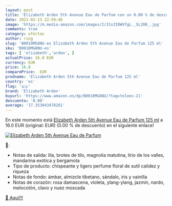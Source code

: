 ```yaml
---
layout: post
title: 'Elizabeth Arden 5th Avenue Eau de Parfum con un 0.00 % de descuento'
date: 2021-02-13 22:59:46
image: 'https://m.media-amazon.com/images/I/31s3I8WVfgL._SL200_.jpg'
comments: true
category: ofertas
author: ring
slug: 'B0010MG8NU-es Elizabeth Arden 5th Avenue Eau de Parfum 125 ml'
sku: 'B0010MG8NU-es'
tags: [ 'elizabeth','arden', ]
actualPrice: 16.0 EUR
currency: EUR
price: 16.0
comparePrice:  EUR
prodname: 'Elizabeth Arden 5th Avenue Eau de Parfum 125 ml'
country: 'es'
flag: '🇪🇸'
brand: 'Elizabeth Arden'
buyurl: 'https://www.amazon.es/dp/B0010MG8NU/?tag=tolees-21'
descuento: '0.00'
average: '17.353043478261'
---
```


En este momento está [Elizabeth Arden 5th Avenue Eau de Parfum 125 ml](https://www.amazon.es/dp/B0010MG8NU/?tag=tolees-21) a 16.0 EUR (original:  EUR) (0.00 %  de descuento) en el siguiente enlace!

[![Elizabeth Arden 5th Avenue Eau de Parfum](https://m.media-amazon.com/images/I/31s3I8WVfgL._SL200_.jpg)](https://www.amazon.es/dp/B0010MG8NU/?tag=tolees-21)

🔎:

- Notas de salida: lila, brotes de tilo, magnolia matutina, lirio de los valles, mandarina exótica y bergamota
- Tipo de producto: chispeante y ligero perfume floral de sutil calidez y riqueza
- Notas de fondo: ámbar, almizcle tibetano, sándalo, iris y vainilla
- Notas de corazón: rosa damascena, violeta, ylang-ylang, jazmín, nardo, melocotón, clavo y nuez moscada

[🛒 Aquí!!!](https://www.amazon.es/dp/B0010MG8NU/?tag=tolees-21)
